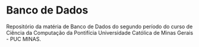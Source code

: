 # Banco de Dados
Repositório da matéria de Banco de Dados do segundo período do curso de Ciência da Computação da Pontifícia Universidade Católica de Minas Gerais - PUC MINAS.
